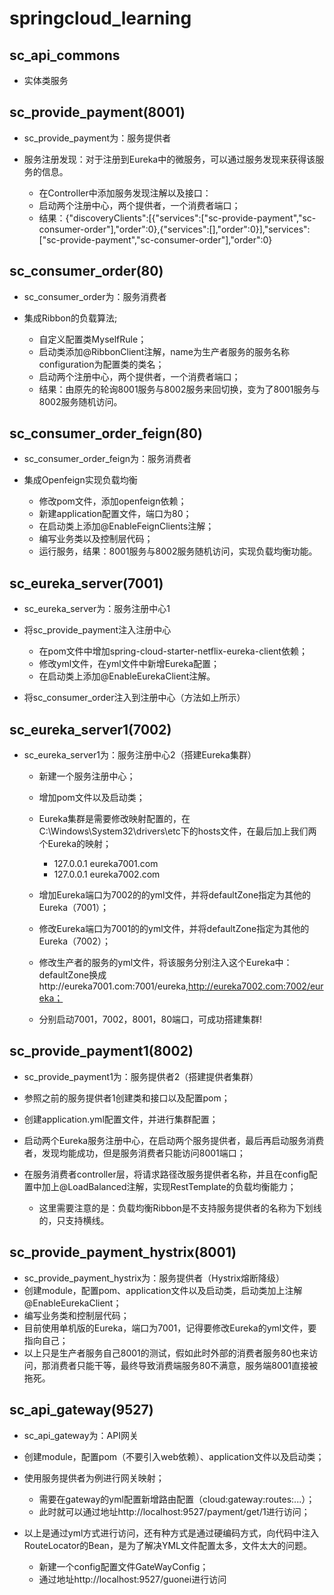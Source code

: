 # springcloud_learning
## sc_api_commons
- 实体类服务

## sc_provide_payment(8001)
- sc_provide_payment为：服务提供者
- 服务注册发现：对于注册到Eureka中的微服务，可以通过服务发现来获得该服务的信息。

  - 在Controller中添加服务发现注解以及接口：
  - 启动两个注册中心，两个提供者，一个消费者端口；
  - 结果：{"discoveryClients":[{"services":["sc-provide-payment","sc-consumer-order"],"order":0},{"services":[],"order":0}],"services":["sc-provide-payment","sc-consumer-order"],"order":0}

## sc_consumer_order(80)
- sc_consumer_order为：服务消费者
- 集成Ribbon的负载算法;

  - 自定义配置类MyselfRule；
  - 启动类添加@RibbonClient注解，name为生产者服务的服务名称  configuration为配置类的类名；
  - 启动两个注册中心，两个提供者，一个消费者端口；
  - 结果：由原先的轮询8001服务与8002服务来回切换，变为了8001服务与8002服务随机访问。

## sc_consumer_order_feign(80)
- sc_consumer_order_feign为：服务消费者
- 集成Openfeign实现负载均衡

  - 修改pom文件，添加openfeign依赖；
  - 新建application配置文件，端口为80；
  - 在启动类上添加@EnableFeignClients注解；
  - 编写业务类以及控制层代码；
  - 运行服务，结果：8001服务与8002服务随机访问，实现负载均衡功能。

## sc_eureka_server(7001)
- sc_eureka_server为：服务注册中心1
- 将sc_provide_payment注入注册中心 

  - 在pom文件中增加spring-cloud-starter-netflix-eureka-client依赖；
  - 修改yml文件，在yml文件中新增Eureka配置；
  - 在启动类上添加@EnableEurekaClient注解。

- 将sc_consumer_order注入到注册中心（方法如上所示）

## sc_eureka_server1(7002)
- sc_eureka_server1为：服务注册中心2（搭建Eureka集群）

  - 新建一个服务注册中心；
  - 增加pom文件以及启动类；
  - Eureka集群是需要修改映射配置的，在C:\Windows\System32\drivers\etc下的hosts文件，在最后加上我们两个Eureka的映射；
  
    - 127.0.0.1  eureka7001.com
    - 127.0.0.1  eureka7002.com
    
  - 增加Eureka端口为7002的的yml文件，并将defaultZone指定为其他的Eureka（7001）；
  - 修改Eureka端口为7001的的yml文件，并将defaultZone指定为其他的Eureka（7002）；
  - 修改生产者的服务的yml文件，将该服务分别注入这个Eureka中：defaultZone换成http://eureka7001.com:7001/eureka,http://eureka7002.com:7002/eureka；
  - 分别启动7001，7002，8001，80端口，可成功搭建集群!
  
## sc_provide_payment1(8002)
- sc_provide_payment1为：服务提供者2（搭建提供者集群）
- 参照之前的服务提供者1创建类和接口以及配置pom；
- 创建application.yml配置文件，并进行集群配置；
- 启动两个Eureka服务注册中心，在启动两个服务提供者，最后再启动服务消费者，发现均能成功，但是服务消费者只能访问8001端口；
- 在服务消费者controller层，将请求路径改服务提供者名称，并且在config配置中加上@LoadBalanced注解，实现RestTemplate的负载均衡能力；
  
  - 这里需要注意的是：负载均衡Ribbon是不支持服务提供者的名称为下划线的，只支持横线。
  
## sc_provide_payment_hystrix(8001)
- sc_provide_payment_hystrix为：服务提供者（Hystrix熔断降级）
- 创建module，配置pom、application文件以及启动类，启动类加上注解@EnableEurekaClient；
- 编写业务类和控制层代码；
- 目前使用单机版的Eureka，端口为7001，记得要修改Eureka的yml文件，要指向自己；
- 以上只是生产者服务自己8001的测试，假如此时外部的消费者服务80也来访问，那消费者只能干等，最终导致消费端服务80不满意，服务端8001直接被拖死。

## sc_api_gateway(9527)
- sc_api_gateway为：API网关
- 创建module，配置pom（不要引入web依赖）、application文件以及启动类；
- 使用服务提供者为例进行网关映射；

  - 需要在gateway的yml配置新增路由配置（cloud:gateway:routes:...）；
  - 此时就可以通过地址http://localhost:9527/payment/get/1进行访问；
- 以上是通过yml方式进行访问，还有种方式是通过硬编码方式，向代码中注入RouteLocator的Bean，是为了解决YML文件配置太多，文件太大的问题。

  - 新建一个config配置文件GateWayConfig；
  - 通过地址http://localhost:9527/guonei进行访问